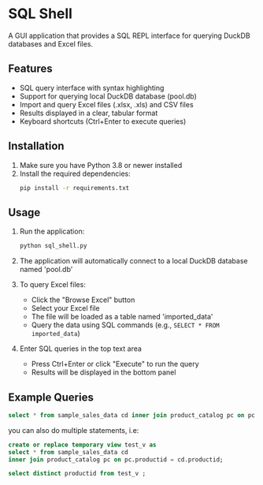 # SQL Shell

A GUI application that provides a SQL REPL interface for querying DuckDB databases and Excel files.

## Features

- SQL query interface with syntax highlighting
- Support for querying local DuckDB database (pool.db)
- Import and query Excel files (.xlsx, .xls) and CSV files
- Results displayed in a clear, tabular format
- Keyboard shortcuts (Ctrl+Enter to execute queries)

## Installation

1. Make sure you have Python 3.8 or newer installed
2. Install the required dependencies:
   ```bash
   pip install -r requirements.txt
   ```

## Usage

1. Run the application:
   ```bash
   python sql_shell.py
   ```

2. The application will automatically connect to a local DuckDB database named 'pool.db'

3. To query Excel files:
   - Click the "Browse Excel" button
   - Select your Excel file
   - The file will be loaded as a table named 'imported_data'
   - Query the data using SQL commands (e.g., `SELECT * FROM imported_data`)

4. Enter SQL queries in the top text area
   - Press Ctrl+Enter or click "Execute" to run the query
   - Results will be displayed in the bottom panel

## Example Queries

```sql
select * from sample_sales_data cd inner join product_catalog pc on pc.productid = cd.productid limit 3
```

you can also do multiple statements, i.e:

```sql
create or replace temporary view test_v as 
select * from sample_sales_data cd
inner join product_catalog pc on pc.productid = cd.productid;

select distinct productid from test_v ;
```
